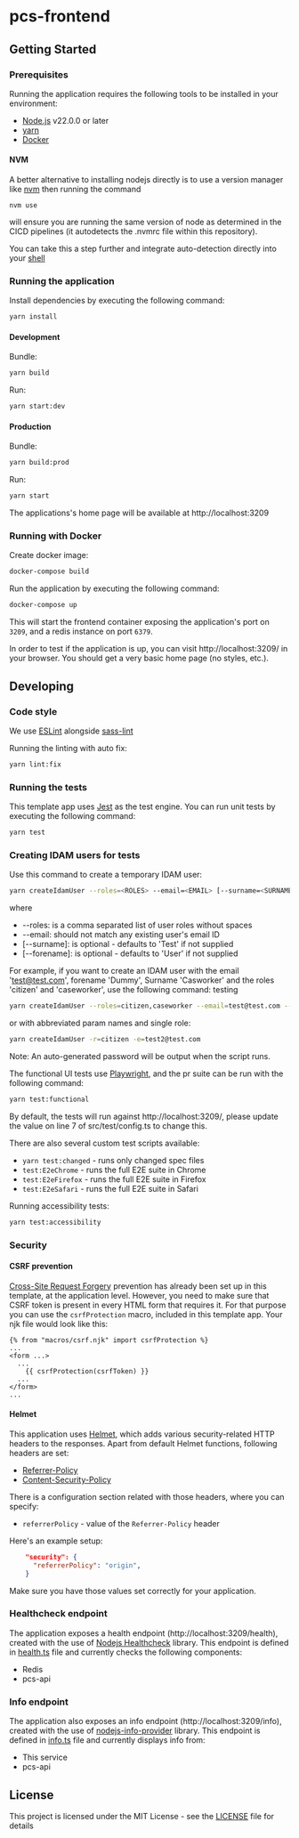 # pcs-frontend

## Getting Started

### Prerequisites

Running the application requires the following tools to be installed in your environment:

- [Node.js](https://nodejs.org/) v22.0.0 or later
- [yarn](https://yarnpkg.com/)
- [Docker](https://www.docker.com)

#### NVM

A better alternative to installing nodejs directly is to use a version manager like [nvm](https://github.com/nvm-sh/nvm)
then running the command

```
nvm use
```

will ensure you are running the same version of node as determined in the CICD pipelines (it autodetects the .nvmrc file within this repository).

You can take this a step further and integrate auto-detection directly into your [shell](https://github.com/nvm-sh/nvm?tab=readme-ov-file#calling-nvm-use-automatically-in-a-directory-with-a-nvmrc-file)

### Running the application

Install dependencies by executing the following command:

```bash
yarn install
```

#### Development

Bundle:

```bash
yarn build
```

Run:

```bash
yarn start:dev
```

#### Production

Bundle:

```bash
yarn build:prod
```

Run:

```bash
yarn start
```

The applications's home page will be available at http://localhost:3209

### Running with Docker

Create docker image:

```bash
docker-compose build
```

Run the application by executing the following command:

```bash
docker-compose up
```

This will start the frontend container exposing the application's port on `3209`, and a redis instance on port `6379`.

In order to test if the application is up, you can visit http://localhost:3209/ in your browser.
You should get a very basic home page (no styles, etc.).

## Developing

### Code style

We use [ESLint](https://github.com/typescript-eslint/typescript-eslint)
alongside [sass-lint](https://github.com/sasstools/sass-lint)

Running the linting with auto fix:

```bash
yarn lint:fix
```

### Running the tests

This template app uses [Jest](https://jestjs.io//) as the test engine. You can run unit tests by executing
the following command:

```bash
yarn test
```

### Creating IDAM users for tests

Use this command to create a temporary IDAM user:

```bash
yarn createIdamUser --roles=<ROLES> --email=<EMAIL> [--surname=<SURNAME>] [--forename=<FORENAME>]
```

where

- --roles: is a comma separated list of user roles without spaces
- --email: should not match any existing user's email ID
- [--surname]: is optional - defaults to 'Test' if not supplied
- [--forename]: is optional - defaults to 'User' if not supplied

For example, if you want to create an IDAM user with the email 'test@test.com', forename 'Dummy', Surname 'Casworker' and the roles 'citizen' and 'caseworker', use the following command:
testing

```bash
yarn createIdamUser --roles=citizen,caseworker --email=test@test.com --surname=Caseworker --forename=Dummy
```

or with abbreviated param names and single role:

```bash
yarn createIdamUser -r=citizen -e=test2@test.com
```

Note: An auto-generated password will be output when the script runs.

The functional UI tests use [Playwright](https://playwright.dev/), and the pr suite can be run with the following command:

```bash
yarn test:functional
```

By default, the tests will run against http://localhost:3209/, please update the value on line 7 of src/test/config.ts to change this.

There are also several custom test scripts available:

- `yarn test:changed` - runs only changed spec files
- `test:E2eChrome` - runs the full E2E suite in Chrome
- `test:E2eFirefox` - runs the full E2E suite in Firefox
- `test:E2eSafari` - runs the full E2E suite in Safari

Running accessibility tests:

```bash
yarn test:accessibility
```

### Security

#### CSRF prevention

[Cross-Site Request Forgery](https://github.com/pillarjs/understanding-csrf) prevention has already been
set up in this template, at the application level. However, you need to make sure that CSRF token
is present in every HTML form that requires it. For that purpose you can use the `csrfProtection` macro,
included in this template app. Your njk file would look like this:

```
{% from "macros/csrf.njk" import csrfProtection %}
...
<form ...>
  ...
    {{ csrfProtection(csrfToken) }}
  ...
</form>
...
```

#### Helmet

This application uses [Helmet](https://helmetjs.github.io/), which adds various security-related HTTP headers
to the responses. Apart from default Helmet functions, following headers are set:

- [Referrer-Policy](https://helmetjs.github.io/docs/referrer-policy/)
- [Content-Security-Policy](https://helmetjs.github.io/docs/csp/)

There is a configuration section related with those headers, where you can specify:

- `referrerPolicy` - value of the `Referrer-Policy` header

Here's an example setup:

```json
    "security": {
      "referrerPolicy": "origin",
    }
```

Make sure you have those values set correctly for your application.

### Healthcheck endpoint

The application exposes a health endpoint (http://localhost:3209/health), created with the use of
[Nodejs Healthcheck](https://github.com/hmcts/nodejs-healthcheck) library. This endpoint is defined
in [health.ts](src/main/routes/health.ts) file and currently checks the following components:

- Redis
- pcs-api

### Info endpoint

The application also exposes an info endpoint (http://localhost:3209/info), created with the use of
[nodejs-info-provider](https://github.com/hmcts/nodejs-info-provider) library. This endpoint is defined
in [info.ts](src/main/routes/info.ts) file and currently displays info from:

- This service
- pcs-api

## License

This project is licensed under the MIT License - see the [LICENSE](LICENSE) file for details
